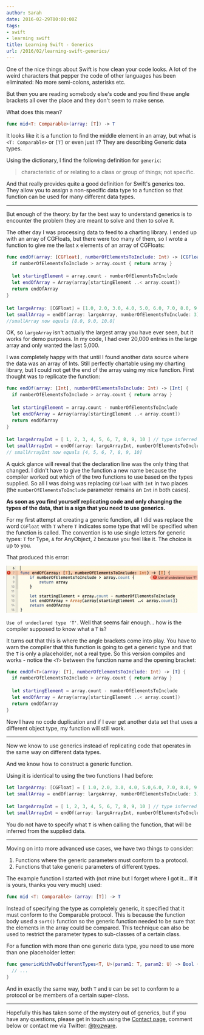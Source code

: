 ```yaml
---
author: Sarah
date: 2016-02-29T00:00:00Z
tags:
- swift
- learning swift
title: Learning Swift - Generics
url: /2016/02/learning-swift-generics/
---
```


One of the nice things about Swift is how clean your code looks. A lot of the
weird characters that pepper the code of other languages has been eliminated: No
more semi-colons, asterisks etc.

But then you are reading somebody else's code and you find these angle brackets
all over the place and they don't seem to make sense.

What does this mean?

```swift
func mid<T: Comparable>(array: [T]) -> T
```

It looks like it is a function to find the middle element in an array, but what
is `<T: Comparable>` or `[T]` or even just `T`? They are describing Generic data
types.

Using the dictionary, I find the following definition for `generic`:

> characteristic of or relating to a class or group of things; not specific.

And that really provides quite a good definition for Swift's generics too. They
allow you to assign a non-specific data type to a function so that function can
be used for many different data types.

---

But enough of the theory: by far the best way to understand generics is to
encounter the problem they are meant to solve and then to solve it.

The other day I was processing data to feed to a charting library. I ended up
with an array of CGFloats, but there were too many of them, so I wrote a
function to give me the last x elements of an array of CGFloats:

```swift
func endOf(array: [CGFloat], numberOfElementsToInclude: Int) -> [CGFloat] {
  if numberOfElementsToInclude > array.count { return array }

  let startingElement = array.count - numberOfElementsToInclude
  let endOfArray = Array(array[startingElement ..< array.count])
  return endOfArray
}

let largeArray: [CGFloat] = [1.0, 2.0, 3.0, 4.0, 5.0, 6.0, 7.0, 8.0, 9.0, 10.0]
let smallArray = endOf(array: largeArray, numberOfElementsToInclude: 3)
//smallArray now equals [8.0, 9.0, 10.0]
```

OK, so `largeArray` isn't actually the largest array you have ever seen, but it
works for demo purposes. In my code, I had over 20,000 entries in the large
array and only wanted the last 5,000.

I was completely happy with that until I found another data source where the
data was an array of Ints. Still perfectly chartable using my charting library,
but I could not get the end of the array using my nice function. First thought
was to replicate the function:

```swift
func endOf(array: [Int], numberOfElementsToInclude: Int) -> [Int] {
  if numberOfElementsToInclude > array.count { return array }

  let startingElement = array.count - numberOfElementsToInclude
  let endOfArray = Array(array[startingElement ..< array.count])
  return endOfArray
}

let largeArrayInt = [ 1, 2, 3, 4, 5, 6, 7, 8, 9, 10 ] // type inferred to be Int
let smallArrayInt = endOf(array: largeArrayInt, numberOfElementsToInclude: 7)
// smallArrayInt now equals [4, 5, 6, 7, 8, 9, 10]
```

A quick glance will reveal that the declaration line was the only thing that
changed. I didn't have to give the function a new name because the compiler
worked out which of the two functions to use based on the types supplied. So all
I was doing was replacing `CGFloat` with `Int` in two places (the
`numberOfElementsToInclude` parameter remains an `Int` in both cases).

**As soon as you find yourself replicating code and only changing the types of
the data, that is a sign that you need to use generics.**

For my first attempt at creating a generic function, all I did was replace the
word `CGFloat` with `T` where `T` indicates some type that will be specified
when the function is called. The convention is to use single letters for generic
types: `T` for Type, `A` for AnyObject, `Z` because you feel like it. The choice
is up to you.

That produced this error:

![Generics error][1]

`Use of undeclared type 'T'`. Well that seems fair enough... how is the compiler
supposed to know what a `T` is?

It turns out that this is where the angle brackets come into play. You have to
warn the compiler that this function is going to get a generic type and that the
`T` is only a placeholder, not a real type. So this version compiles and works -
notice the `<T>` between the function name and the opening bracket:

```swift
func endOf<T>(array: [T], numberOfElementsToInclude: Int) -> [T] {
  if numberOfElementsToInclude > array.count { return array }

  let startingElement = array.count - numberOfElementsToInclude
  let endOfArray = Array(array[startingElement ..< array.count])
  return endOfArray
}
```

Now I have no code duplication and if I ever get another data set that uses a
different object type, my function will still work.

---

Now we know to use generics instead of replicating code that operates in the
same way on different data types.

And we know how to construct a generic function.

Using it is identical to using the two functions I had before:

```swift
let largeArray: [CGFloat] = [ 1.0, 2.0, 3.0, 4.0, 5.0,6.0, 7.0, 8.0, 9.0, 10.0 ]
let smallArray = endOf(array: largeArray, numberOfElementsToInclude: 3)

let largeArrayInt = [ 1, 2, 3, 4, 5, 6, 7, 8, 9, 10 ] // type inferred to be Int
let smallArrayInt = endOf(array: largeArrayInt, numberOfElementsToInclude: 7)
```

You do not have to specify what `T` is when calling the function, that will be
inferred from the supplied data.

---

Moving on into more advanced use cases, we have two things to consider:

1. Functions where the generic parameters must conform to a protocol.
2. Functions that take generic parameters of different types.

The example function I started with (not mine but I forget where I got it... If
it is yours, thanks you very much) used:

```swift
func mid <T: Comparable> (array: [T]) -> T
```

Instead of specifying the type as completely generic, it specified that it must
conform to the Comparable protocol. This is because the function body used a
`sort()` function so the generic function needed to be sure that the elements in
the array could be compared. This technique can also be used to restrict the
parameter types to sub-classes of a certain class.

For a function with more than one generic data type, you need to use more than
one placeholder letter:

```swift
func genericWithTwoDifferentTypes<T, U>(param1: T, param2: U) -> Bool {
  // ...
}
```

And in exactly the same way, both `T` and `U` can be set to conform to a
protocol or be members of a certain super-class.

---

Hopefully this has taken some of the mystery out of generics, but if you have
any questions, please get in touch using the [Contact page][2], comment below or
contact me via Twitter: [@trozware][3].

[1]: /images/Generics_error.png
[2]: /contact/
[3]: https://twitter.com/trozware
